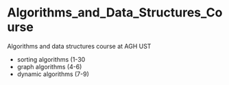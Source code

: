 # Algorithms_and_Data_Structures_Course
Algorithms and data structures course at AGH UST
- sorting algorithms (1-30
- graph algorithms (4-6)
- dynamic algorithms (7-9)
